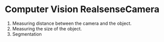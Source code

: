 # Computer Vision RealsenseCamera

1) Measuring distance between the camera and the object.
2) Measuring the size of the object.
3) Segmentation
